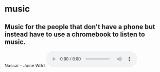 # music
Music for the people that don't have a phone but instead have to use a chromebook to listen to music.
---
Nascar - Juice Wrld
<audio src="resources\Nascar.mp3" controls autoplay loop></audio>
